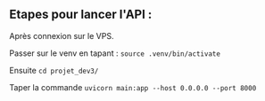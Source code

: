 ## Etapes pour lancer l'API :

Après connexion sur le VPS. 

Passer sur le venv en tapant : ```source .venv/bin/activate```

Ensuite ```cd projet_dev3/```

Taper la commande ```uvicorn main:app --host 0.0.0.0 --port 8000```

